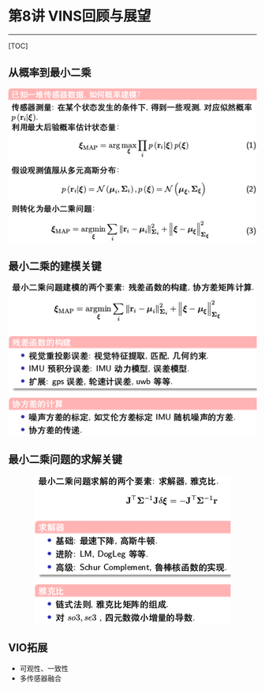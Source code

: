 # 第8讲 VINS回顾与展望

-----

[TOC]

## 从概率到最小二乘

<p align="center">
  <img src="images/ch08_01.png"/>
</p>

## 最小二乘的建模关键

<p align="center">
  <img src="images/ch08_02.png"/>
</p>

## 最小二乘问题的求解关键

<p align="center">
  <img src="images/ch08_03.png"/>
</p>

## VIO拓展

* 可观性、一致性
* 多传感器融合
